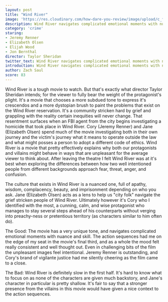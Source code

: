 ```yaml
---
layout: post
title: "Wind River"
image: 'https://res.cloudinary.com/how-dare-you-review/image/upload/c_fill,h_399,w_760/v1529184334/wind-river.jpg'
description: Wind River navigates complicated emotional moments with nuance and skill.
category: 'crime'
staring:
- Jeremy Renner
- Elizabeth Olsen
- Elijah Wood
- Jon Bernthal
director: Taylor Sheridan
twitter_text: Wind River navigates complicated emotional moments with nuance and skill.
introduction: Wind River navigates complicated emotional moments with nuance and skill.
author: Zach Saul
score: 83
---
```


Wind River is a tough movie to watch. But that's exactly what director Taylor Sheridan intends; for the viewer to fully bear the weight of the protagonist's plight. It's a movie that chooses a more subdued tone to express it's crescendos and a more dystopian brush to paint the problems that exist on the Wind River reservation. It's a community stricken hard by grief and grappling with the reality certain inequities will never change. That resentment surfaces when an FBI agent from the city begins investigating a homicide that took place in Wind River. Cory (Jeremy Renner) and Jane (Elizabeth Olsen) spend much of the movie investigating both in their own journey and the victim's journey what it means to operate outside the law and what might posses a person to adopt a different code of ethics. Wind River is a movie that pretty effectively explains why both our protagonists and villains might behave in ways that are unpleasant for the average viewer to think about. After leaving the theatre I felt Wind River was at it's best when exploring the differences between how two well intentioned people from different backgrounds approach fear, threat, anger, and confusion.

The culture that exists in Wind River is a nuanced one, full of apathy, wisdom, complacency, beauty, and imprisonment depending on who you ask. Jane (Elizabeth Olsen) acts as a lens to help us "city folk" navigate the grief stricken people of Wind River. Ultimately however it's Cory who I identified with the most, a cunning, calm, and wise protagonist who manages to stay several steps ahead of his counterparts without verging into preachy-ness or pretentious territory (as characters similar to him often do).

The Good: The movie has a very unique tone, and navigates complicated emotional moments with nuance and skill. The action sequences had me on the edge of my seat in the movie's final third, and as a whole the mood felt really consistent and well thought out. Even in challenging bits of the film the unpleasant images feel intentional. Jeremy Renner is outstanding, and Cory's brand of vigilante justice had me silently cheering as the film came to a close.

The Bad: Wind River is definitely slow in the first half. It's hard to know what to focus on as none of the characters are given much backstory, and Jane's character in particular is pretty shallow. It's fair to say that a stronger presence from the villains in this movie would have given a nice context to the action sequences.
